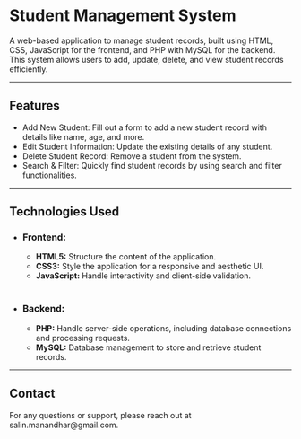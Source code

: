 <h1>Student Management System</h1>
<p>
  A web-based application to manage student records, built using HTML, CSS, JavaScript for the frontend, and PHP with MySQL for the backend. 
  This system allows users to add, update, delete, and view student records efficiently.
</p>

<hr>

<h2>Features</h2>
<ul>
  <li>Add New Student: Fill out a form to add a new student record with details like name, age, and more.</li>
  <li>Edit Student Information: Update the existing details of any student.</li>
  <li>Delete Student Record: Remove a student from the system.</li>
  <li>Search & Filter: Quickly find student records by using search and filter functionalities.</li>
  </ul>
  
<hr>

<h2>Technologies Used</h2>

<ul>
  <li><h3>Frontend:</h3></li>
  <ul>
    <li><b>HTML5:</b> Structure the content of the application.</li>
    <li><b>CSS3:</b> Style the application for a responsive and aesthetic UI.</li>
    <li><b>JavaScript:</b> Handle interactivity and client-side validation.</li>
  </ul> <br>
  <li><h3>Backend:</h3></li>
  <ul>
    <li><b>PHP:</b> Handle server-side operations, including database connections and processing requests.</li>
    <li><b>MySQL:</b> Database management to store and retrieve student records.</li>
  </ul>
</ul>
<hr>

<h2>Contact</h2>
<p>For any questions or support, please reach out at salin.manandhar@gmail.com.</p>

